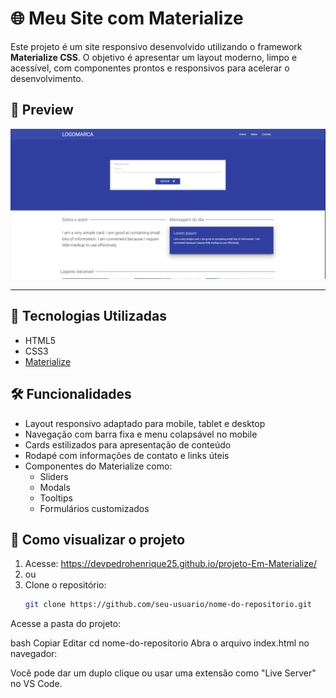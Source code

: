 # 🌐 Meu Site com Materialize

Este projeto é um site responsivo desenvolvido utilizando o framework **Materialize CSS**. O objetivo é apresentar um layout moderno, limpo e acessível, com componentes prontos e responsivos para acelerar o desenvolvimento.

## 📸 Preview

![Preview](./preview.png) 

---

## 🚀 Tecnologias Utilizadas
- HTML5
- CSS3
- [Materialize](https://materializecss.com/)


## 🛠 Funcionalidades

- Layout responsivo adaptado para mobile, tablet e desktop
- Navegação com barra fixa e menu colapsável no mobile
- Cards estilizados para apresentação de conteúdo
- Rodapé com informações de contato e links úteis
- Componentes do Materialize como:
  - Sliders
  - Modals
  - Tooltips
  - Formulários customizados

## 🔧 Como visualizar o projeto
1. Acesse: https://devpedrohenrique25.github.io/projeto-Em-Materialize/
2. ou
3. Clone o repositório:
   ```bash
   git clone https://github.com/seu-usuario/nome-do-repositorio.git
Acesse a pasta do projeto:

bash
Copiar
Editar
cd nome-do-repositorio
Abra o arquivo index.html no navegador:

Você pode dar um duplo clique ou usar uma extensão como "Live Server" no VS Code.

